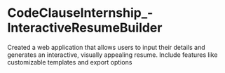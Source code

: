 # CodeClauseInternship_-InteractiveResumeBuilder
Created a web application that allows users to input their details and generates an
interactive, visually appealing resume. Include features like customizable templates
and export options

